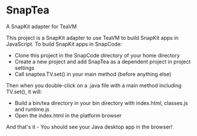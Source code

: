 # SnapTea
A SnapKit adapter for TeaVM

This project is a SnapKit adapter to use TeaVM to build SnapKit apps in JavaScript. To build SnapKit apps in SnapCode:

  - Clone this project in the SnapCode directory of your home directory
  - Create a new project and add SnapTea as a dependent project in project settings
  - Call snaptea.TV.set() in your main method (before anything else)
  
Then when you double-click on a .java file with a main method including TV.set(), it will:

  - Build a bin/tea directory in your bin directory with index.html, classes.js and runtime.js
  - Open the index.html in the platform browser
  
And that's it - You should see your Java desktop app in the browser!
